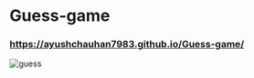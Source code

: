 # Guess-game
### https://ayushchauhan7983.github.io/Guess-game/

![guess](https://user-images.githubusercontent.com/89992212/226132510-a77c9d32-8836-470c-b999-3ff2526b06f5.gif)

